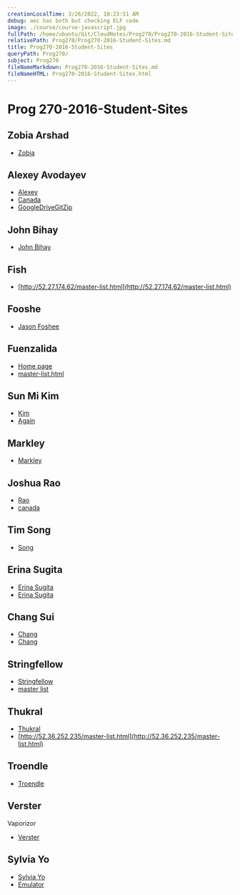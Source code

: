 ```yaml
---
creationLocalTime: 3/26/2022, 10:23:51 AM
debug: aec has both but checking ELF code
image: ./course/course-javascript.jpg
fullPath: /home/ubuntu/Git/CloudNotes/Prog270/Prog270-2016-Student-Sites.md
relativePath: Prog270/Prog270-2016-Student-Sites.md
title: Prog270-2016-Student-Sites
queryPath: Prog270/
subject: Prog270
fileNameMarkdown: Prog270-2016-Student-Sites.md
fileNameHTML: Prog270-2016-Student-Sites.html
---
```



<!-- toc -->
<!-- tocstop -->

# Prog 270-2016-Student-Sites

## Zobia Arshad

- [Zobia](http://52.25.251.210/master-list.html)

## Alexey Avodayev

- [Alexey](http://52.36.221.2/)
- [Canada](http://52.36.221.2/canada.html)
- [GoogleDriveGitZip](http://52.36.221.2/Assignments/GoogleDriveGitZip.html)

## John Bihay

- [John Bihay](http://52.25.159.182/index.html)

## Fish

- [http://52.27.174.62/master-list.html](http://52.27.174.62/master-list.html)

## Fooshe

- [Jason Foshee]( http://52.25.248.111/)

## Fuenzalida

- [Home page](http://52.32.105.247/)
- [master-list.html](http://52.32.105.247/master-list.html)

## Sun Mi Kim

- [Kim](http://52.36.41.144/)
- [Again](http://52.36.41.144)

## Markley

- [Markley](http://52.34.168.94/)


## Joshua Rao

- [Rao](http://52.34.215.92/)
- [canada](http://52.34.215.92/canada.html)

## Tim Song

- [Song](http://52.35.186.135)

## Erina Sugita

- [Erina Sugita](52.34.119.117)
- [Erina Sugita](http://52.34.119.117/)

## Chang Sui

- [Chang](http://52.11.197.139/MyHobbies/pilates.html)
- [Chang](http://52.11.197.139/index.html)

## Stringfellow

- [Stringfellow](http://54.213.244.155)
- [master list](http://54.213.244.155/master-list.html)

## Thukral

- [Thukral](http://52.36.252.235/Astrology.html)
- [http://52.36.252.235/master-list.html](http://52.36.252.235/master-list.html)

## Troendle

- [Troendle](http://52.11.139.23/Week07-HTML/midterm.html)

## Verster

Vaporizor

- [Verster](http://52.25.80.63/AllTest/Week07MidTerm/Home.html)

## Sylvia Yo

- [Sylvia Yo](http://52.25.20.137/)
- [Emulator](http://52.25.20.137/Week07-HTML/index.html)
